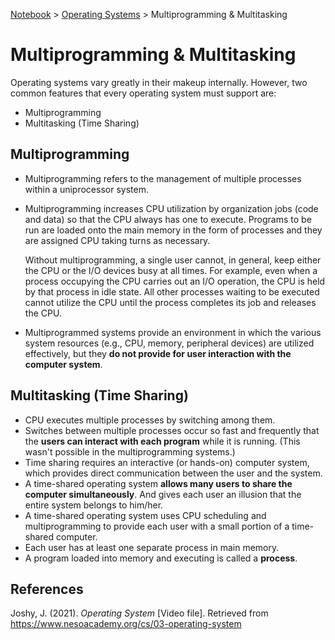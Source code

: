 <a href="../">Notebook</a> > <a href="./">Operating Systems</a> > Multiprogramming & Multitasking

# Multiprogramming & Multitasking



Operating systems vary greatly in their makeup internally. However, two common features that every operating system must support are:

* Multiprogramming
* Multitasking (Time Sharing)



## Multiprogramming

* Multiprogramming refers to the management of multiple processes within a uniprocessor system.

* Multiprogramming increases CPU utilization by organization jobs (code and data) so that the CPU always has one to execute. Programs to be run are loaded onto the main memory in the form of processes and they are assigned CPU taking turns as necessary.

  Without multiprogramming, a single user cannot, in general, keep either the CPU or the I/O devices busy at all times. For example, even when a process occupying the CPU carries out an I/O operation, the CPU is held by that process in idle state. All other processes waiting to be executed cannot utilize the CPU until the process completes its job and releases the CPU.

* Multiprogrammed systems provide an environment in which the various system resources (e.g., CPU, memory, peripheral devices) are utilized effectively, but they **do not provide for user interaction with the computer system**.



## Multitasking (Time Sharing)

* CPU executes multiple processes by switching among them.
* Switches between multiple processes occur so fast and frequently that the **users can interact with each program** while it is running. (This wasn't possible in the multiprogramming systems.)
* Time sharing requires an interactive (or hands-on) computer system, which provides direct communication between the user and the system.
* A time-shared operating system **allows many users to share the computer simultaneously**. And gives each user an illusion that the entire system belongs to him/her.
* A time-shared operating system uses CPU scheduling and multiprogramming to provide each user with a small portion of a time-shared computer.
* Each user has at least one separate process in main memory.
* A program loaded into memory and executing is called a **process**.






## References

Joshy, J. (2021). *Operating System* [Video file]. Retrieved from https://www.nesoacademy.org/cs/03-operating-system
